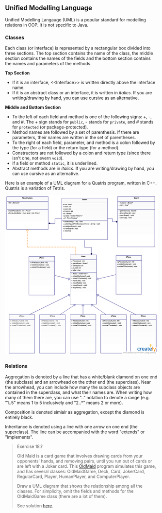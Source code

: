 ## Unified Modelling Language

Unified Modelling Langauge (UML) is a popular standard for modelling relations in OOP. It is not specific to Java.

### Classes

Each class (or interface) is represented by a rectangular box divided into three sections. The top section contains the name of the class, the middle section contains the names of the fields and the bottom section contains the names and parameters of the methods.

**Top Section**
* If it is an interface, \<<Interface\>> is written directly above the interface name.
* If it is an abstract class or an interface, it is written in *italics*. If you are writing/drawing by hand, you can use cursive as an alternative.


**Middle and Bottom Section**
* To the left of each field and method is one of the following signs: +, -, and #. The + sign stands for `public`, - stands for `private`, and # stands for `protected` (or package-protected).
* Method names are followed by a set of parenthesis. If there are parameters, their names are written in the set of parentheses.
* To the right of each field, parameter, and method is a colon followed by the type (for a field) or the return type (for a method).
* Constructors are not followed by a colon and return type (since there isn't one, not evern `void`). 
* If a field or method `static`, it is underlined.
* Abstract methods are in *italics*. If you are writing/drawing by hand, you can use cursive as an alternative.


Here is an example of a UML diagram for a Quatris program, written in C++. Quatris is a variation of Tetris. 
    
![](../Images/Quatris_UML.png)


### Relations

Aggregation is denoted by a line that has a white/blank diamond on one end (the subclass) and an arrowhead on the other end (the superclass). Near the arrowhead, you can include how many the subclass objects are contained in the superclass, and what their names are. When writing how many of them there are, you can use ".." notation to denote a range (e.g. "1..5" means 1 to 5 inclusively and "2..*" means 2 or more).

Composition is denoted simialr as aggregation, except the diamond is entirely black.

Inheritance is denoted using a line with one arrow on one end (the superclass). The line can be accompanied with the word "extends" or "implements".

> Exercise 18.?
>
> Old Maid is a card game that involves drawing cards from your opponents' hands, and removing pairs, until you run out of cards or are left with a Joker card. This [OldMaid](../Java_Programs/OldMaid.zip) program simulates this game, and has several classes: OldMaidGame, Deck, Card, JokerCard, RegularCard, Player, HumanPlayer, and ComputerPlayer.   
> 
> Draw a UML diagram that shows the relationship among all the classes. For simplicity, omit the fields and methods for the OldMaidGame class (there are a lot of them).
> 
> See solution [here](../Images/OldMaid_UMLpng).

